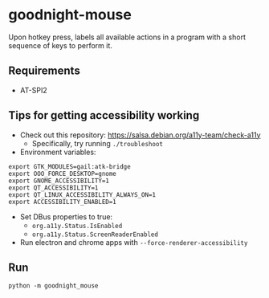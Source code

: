 # goodnight-mouse

Upon hotkey press, labels all available actions in a program with a short sequence of keys to perform it.

## Requirements
* AT-SPI2

## Tips for getting accessibility working
* Check out this repository: https://salsa.debian.org/a11y-team/check-a11y
    * Specifically, try running `./troubleshoot`
* Environment variables:
```
export GTK_MODULES=gail:atk-bridge
export OOO_FORCE_DESKTOP=gnome
export GNOME_ACCESSIBILITY=1
export QT_ACCESSIBILITY=1
export QT_LINUX_ACCESSIBILITY_ALWAYS_ON=1
export ACCESSIBILITY_ENABLED=1
```
* Set DBus properties to true:
    * `org.a11y.Status.IsEnabled`
    * `org.a11y.Status.ScreenReaderEnabled`
* Run electron and chrome apps with `--force-renderer-accessibility`

## Run

`python -m goodnight_mouse`